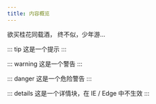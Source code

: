```yaml
---
title: 内容概览
---
```

欲买桂花同载酒，
终不似，少年游...


::: tip
这是一个提示
:::

::: warning
这是一个警告
:::

::: danger
这是一个危险警告
:::

::: details
这是一个详情块，在 IE / Edge 中不生效
:::